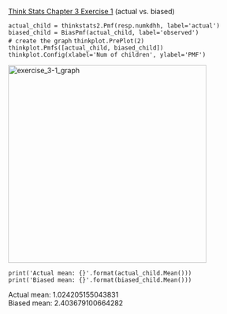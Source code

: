 [Think Stats Chapter 3 Exercise 1](http://greenteapress.com/thinkstats2/html/thinkstats2004.html#toc31) (actual vs. biased)


  `actual_child = thinkstats2.Pmf(resp.numkdhh, label='actual')`   
  `biased_child = BiasPmf(actual_child, label='observed')`   
  `# create the graph`
  `thinkplot.PrePlot(2)`  
  `thinkplot.Pmfs([actual_child, biased_child])`   
  `thinkplot.Config(xlabel='Num of children', ylabel='PMF')`   

<img width="402" alt="exercise_3-1_graph" src="https://user-images.githubusercontent.com/20651507/50542156-15ffc280-0b6b-11e9-83cc-23f022137033.png">

`print('Actual mean: {}'.format(actual_child.Mean()))`   
 `print('Biased mean: {}'.format(biased_child.Mean()))`    
 
Actual mean: 1.024205155043831   
Biased mean: 2.403679100664282
